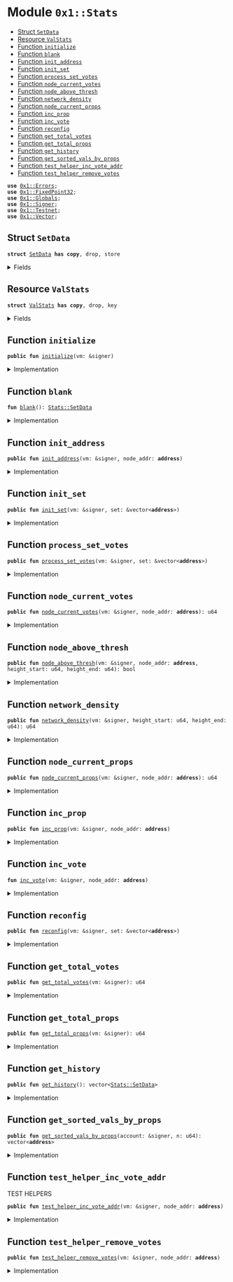
<a name="0x1_Stats"></a>

# Module `0x1::Stats`



-  [Struct `SetData`](#0x1_Stats_SetData)
-  [Resource `ValStats`](#0x1_Stats_ValStats)
-  [Function `initialize`](#0x1_Stats_initialize)
-  [Function `blank`](#0x1_Stats_blank)
-  [Function `init_address`](#0x1_Stats_init_address)
-  [Function `init_set`](#0x1_Stats_init_set)
-  [Function `process_set_votes`](#0x1_Stats_process_set_votes)
-  [Function `node_current_votes`](#0x1_Stats_node_current_votes)
-  [Function `node_above_thresh`](#0x1_Stats_node_above_thresh)
-  [Function `network_density`](#0x1_Stats_network_density)
-  [Function `node_current_props`](#0x1_Stats_node_current_props)
-  [Function `inc_prop`](#0x1_Stats_inc_prop)
-  [Function `inc_vote`](#0x1_Stats_inc_vote)
-  [Function `reconfig`](#0x1_Stats_reconfig)
-  [Function `get_total_votes`](#0x1_Stats_get_total_votes)
-  [Function `get_total_props`](#0x1_Stats_get_total_props)
-  [Function `get_history`](#0x1_Stats_get_history)
-  [Function `get_sorted_vals_by_props`](#0x1_Stats_get_sorted_vals_by_props)
-  [Function `test_helper_inc_vote_addr`](#0x1_Stats_test_helper_inc_vote_addr)
-  [Function `test_helper_remove_votes`](#0x1_Stats_test_helper_remove_votes)


<pre><code><b>use</b> <a href="../../../../../../../DPN/releases/artifacts/current/build/MoveStdlib/docs/Errors.md#0x1_Errors">0x1::Errors</a>;
<b>use</b> <a href="../../../../../../../DPN/releases/artifacts/current/build/MoveStdlib/docs/FixedPoint32.md#0x1_FixedPoint32">0x1::FixedPoint32</a>;
<b>use</b> <a href="Globals.md#0x1_Globals">0x1::Globals</a>;
<b>use</b> <a href="../../../../../../../DPN/releases/artifacts/current/build/MoveStdlib/docs/Signer.md#0x1_Signer">0x1::Signer</a>;
<b>use</b> <a href="Testnet.md#0x1_Testnet">0x1::Testnet</a>;
<b>use</b> <a href="../../../../../../../DPN/releases/artifacts/current/build/MoveStdlib/docs/Vector.md#0x1_Vector">0x1::Vector</a>;
</code></pre>



<a name="0x1_Stats_SetData"></a>

## Struct `SetData`



<pre><code><b>struct</b> <a href="Stats.md#0x1_Stats_SetData">SetData</a> <b>has</b> <b>copy</b>, drop, store
</code></pre>



<details>
<summary>Fields</summary>


<dl>
<dt>
<code>addr: vector&lt;<b>address</b>&gt;</code>
</dt>
<dd>

</dd>
<dt>
<code>prop_count: vector&lt;u64&gt;</code>
</dt>
<dd>

</dd>
<dt>
<code>vote_count: vector&lt;u64&gt;</code>
</dt>
<dd>

</dd>
<dt>
<code>total_votes: u64</code>
</dt>
<dd>

</dd>
<dt>
<code>total_props: u64</code>
</dt>
<dd>

</dd>
</dl>


</details>

<a name="0x1_Stats_ValStats"></a>

## Resource `ValStats`



<pre><code><b>struct</b> <a href="Stats.md#0x1_Stats_ValStats">ValStats</a> <b>has</b> <b>copy</b>, drop, key
</code></pre>



<details>
<summary>Fields</summary>


<dl>
<dt>
<code>history: vector&lt;<a href="Stats.md#0x1_Stats_SetData">Stats::SetData</a>&gt;</code>
</dt>
<dd>

</dd>
<dt>
<code>current: <a href="Stats.md#0x1_Stats_SetData">Stats::SetData</a></code>
</dt>
<dd>

</dd>
</dl>


</details>

<a name="0x1_Stats_initialize"></a>

## Function `initialize`



<pre><code><b>public</b> <b>fun</b> <a href="Stats.md#0x1_Stats_initialize">initialize</a>(vm: &signer)
</code></pre>



<details>
<summary>Implementation</summary>


<pre><code><b>public</b> <b>fun</b> <a href="Stats.md#0x1_Stats_initialize">initialize</a>(vm: &signer) {
  <b>let</b> sender = <a href="../../../../../../../DPN/releases/artifacts/current/build/MoveStdlib/docs/Signer.md#0x1_Signer_address_of">Signer::address_of</a>(vm);
  <b>assert</b>!(sender == @DiemRoot, <a href="../../../../../../../DPN/releases/artifacts/current/build/MoveStdlib/docs/Errors.md#0x1_Errors_requires_role">Errors::requires_role</a>(190001));
  <b>move_to</b>&lt;<a href="Stats.md#0x1_Stats_ValStats">ValStats</a>&gt;(
    vm,
    <a href="Stats.md#0x1_Stats_ValStats">ValStats</a> {
      history: <a href="../../../../../../../DPN/releases/artifacts/current/build/MoveStdlib/docs/Vector.md#0x1_Vector_empty">Vector::empty</a>(),
      current: <a href="Stats.md#0x1_Stats_blank">blank</a>()
    }
  );
}
</code></pre>



</details>

<a name="0x1_Stats_blank"></a>

## Function `blank`



<pre><code><b>fun</b> <a href="Stats.md#0x1_Stats_blank">blank</a>(): <a href="Stats.md#0x1_Stats_SetData">Stats::SetData</a>
</code></pre>



<details>
<summary>Implementation</summary>


<pre><code><b>fun</b> <a href="Stats.md#0x1_Stats_blank">blank</a>():<a href="Stats.md#0x1_Stats_SetData">SetData</a> {
  <a href="Stats.md#0x1_Stats_SetData">SetData</a> {
    addr: <a href="../../../../../../../DPN/releases/artifacts/current/build/MoveStdlib/docs/Vector.md#0x1_Vector_empty">Vector::empty</a>(),
    prop_count: <a href="../../../../../../../DPN/releases/artifacts/current/build/MoveStdlib/docs/Vector.md#0x1_Vector_empty">Vector::empty</a>(),
    vote_count: <a href="../../../../../../../DPN/releases/artifacts/current/build/MoveStdlib/docs/Vector.md#0x1_Vector_empty">Vector::empty</a>(),
    total_votes: 0,
    total_props: 0,
  }
}
</code></pre>



</details>

<a name="0x1_Stats_init_address"></a>

## Function `init_address`



<pre><code><b>public</b> <b>fun</b> <a href="Stats.md#0x1_Stats_init_address">init_address</a>(vm: &signer, node_addr: <b>address</b>)
</code></pre>



<details>
<summary>Implementation</summary>


<pre><code><b>public</b> <b>fun</b> <a href="Stats.md#0x1_Stats_init_address">init_address</a>(vm: &signer, node_addr: <b>address</b>) <b>acquires</b> <a href="Stats.md#0x1_Stats_ValStats">ValStats</a> {
  <b>let</b> sender = <a href="../../../../../../../DPN/releases/artifacts/current/build/MoveStdlib/docs/Signer.md#0x1_Signer_address_of">Signer::address_of</a>(vm);

  <b>assert</b>!(sender == @DiemRoot, <a href="../../../../../../../DPN/releases/artifacts/current/build/MoveStdlib/docs/Errors.md#0x1_Errors_requires_role">Errors::requires_role</a>(190002));

  <b>let</b> stats = <b>borrow_global</b>&lt;<a href="Stats.md#0x1_Stats_ValStats">ValStats</a>&gt;(sender);
  <b>let</b> (is_init, _) = <a href="../../../../../../../DPN/releases/artifacts/current/build/MoveStdlib/docs/Vector.md#0x1_Vector_index_of">Vector::index_of</a>&lt;<b>address</b>&gt;(&stats.current.addr, &node_addr);
  <b>if</b> (!is_init) {
    <b>let</b> stats = <b>borrow_global_mut</b>&lt;<a href="Stats.md#0x1_Stats_ValStats">ValStats</a>&gt;(sender);
    <a href="../../../../../../../DPN/releases/artifacts/current/build/MoveStdlib/docs/Vector.md#0x1_Vector_push_back">Vector::push_back</a>(&<b>mut</b> stats.current.addr, node_addr);
    <a href="../../../../../../../DPN/releases/artifacts/current/build/MoveStdlib/docs/Vector.md#0x1_Vector_push_back">Vector::push_back</a>(&<b>mut</b> stats.current.prop_count, 0);
    <a href="../../../../../../../DPN/releases/artifacts/current/build/MoveStdlib/docs/Vector.md#0x1_Vector_push_back">Vector::push_back</a>(&<b>mut</b> stats.current.vote_count, 0);
  }
}
</code></pre>



</details>

<a name="0x1_Stats_init_set"></a>

## Function `init_set`



<pre><code><b>public</b> <b>fun</b> <a href="Stats.md#0x1_Stats_init_set">init_set</a>(vm: &signer, set: &vector&lt;<b>address</b>&gt;)
</code></pre>



<details>
<summary>Implementation</summary>


<pre><code><b>public</b> <b>fun</b> <a href="Stats.md#0x1_Stats_init_set">init_set</a>(vm: &signer, set: &vector&lt;<b>address</b>&gt;) <b>acquires</b> <a href="Stats.md#0x1_Stats_ValStats">ValStats</a>{
  <b>let</b> sender = <a href="../../../../../../../DPN/releases/artifacts/current/build/MoveStdlib/docs/Signer.md#0x1_Signer_address_of">Signer::address_of</a>(vm);
  <b>assert</b>!(sender == @DiemRoot, <a href="../../../../../../../DPN/releases/artifacts/current/build/MoveStdlib/docs/Errors.md#0x1_Errors_requires_role">Errors::requires_role</a>(190003));
  <b>let</b> length = <a href="../../../../../../../DPN/releases/artifacts/current/build/MoveStdlib/docs/Vector.md#0x1_Vector_length">Vector::length</a>&lt;<b>address</b>&gt;(set);
  <b>let</b> k = 0;
  <b>while</b> (k &lt; length) {
    <b>let</b> node_address = *(<a href="../../../../../../../DPN/releases/artifacts/current/build/MoveStdlib/docs/Vector.md#0x1_Vector_borrow">Vector::borrow</a>&lt;<b>address</b>&gt;(set, k));
    <a href="Stats.md#0x1_Stats_init_address">init_address</a>(vm, node_address);
    k = k + 1;
  }
}
</code></pre>



</details>

<a name="0x1_Stats_process_set_votes"></a>

## Function `process_set_votes`



<pre><code><b>public</b> <b>fun</b> <a href="Stats.md#0x1_Stats_process_set_votes">process_set_votes</a>(vm: &signer, set: &vector&lt;<b>address</b>&gt;)
</code></pre>



<details>
<summary>Implementation</summary>


<pre><code><b>public</b> <b>fun</b> <a href="Stats.md#0x1_Stats_process_set_votes">process_set_votes</a>(vm: &signer, set: &vector&lt;<b>address</b>&gt;) <b>acquires</b> <a href="Stats.md#0x1_Stats_ValStats">ValStats</a>{
  <b>let</b> sender = <a href="../../../../../../../DPN/releases/artifacts/current/build/MoveStdlib/docs/Signer.md#0x1_Signer_address_of">Signer::address_of</a>(vm);
  <b>assert</b>!(sender == @DiemRoot, <a href="../../../../../../../DPN/releases/artifacts/current/build/MoveStdlib/docs/Errors.md#0x1_Errors_requires_role">Errors::requires_role</a>(190004));

  <b>let</b> length = <a href="../../../../../../../DPN/releases/artifacts/current/build/MoveStdlib/docs/Vector.md#0x1_Vector_length">Vector::length</a>&lt;<b>address</b>&gt;(set);
  <b>let</b> k = 0;
  <b>while</b> (k &lt; length) {
    <b>let</b> node_address = *(<a href="../../../../../../../DPN/releases/artifacts/current/build/MoveStdlib/docs/Vector.md#0x1_Vector_borrow">Vector::borrow</a>&lt;<b>address</b>&gt;(set, k));
    <a href="Stats.md#0x1_Stats_inc_vote">inc_vote</a>(vm, node_address);
    k = k + 1;
  }
}
</code></pre>



</details>

<a name="0x1_Stats_node_current_votes"></a>

## Function `node_current_votes`



<pre><code><b>public</b> <b>fun</b> <a href="Stats.md#0x1_Stats_node_current_votes">node_current_votes</a>(vm: &signer, node_addr: <b>address</b>): u64
</code></pre>



<details>
<summary>Implementation</summary>


<pre><code><b>public</b> <b>fun</b> <a href="Stats.md#0x1_Stats_node_current_votes">node_current_votes</a>(vm: &signer, node_addr: <b>address</b>): u64 <b>acquires</b> <a href="Stats.md#0x1_Stats_ValStats">ValStats</a> {
  <b>let</b> sender = <a href="../../../../../../../DPN/releases/artifacts/current/build/MoveStdlib/docs/Signer.md#0x1_Signer_address_of">Signer::address_of</a>(vm);
  <b>assert</b>!(sender == @DiemRoot, <a href="../../../../../../../DPN/releases/artifacts/current/build/MoveStdlib/docs/Errors.md#0x1_Errors_requires_role">Errors::requires_role</a>(190005));
  <b>let</b> stats = <b>borrow_global_mut</b>&lt;<a href="Stats.md#0x1_Stats_ValStats">ValStats</a>&gt;(sender);
  <b>let</b> (is_found, i) = <a href="../../../../../../../DPN/releases/artifacts/current/build/MoveStdlib/docs/Vector.md#0x1_Vector_index_of">Vector::index_of</a>&lt;<b>address</b>&gt;(&<b>mut</b> stats.current.addr, &node_addr);
  <b>if</b> (is_found) <b>return</b> *<a href="../../../../../../../DPN/releases/artifacts/current/build/MoveStdlib/docs/Vector.md#0x1_Vector_borrow">Vector::borrow</a>&lt;u64&gt;(&<b>mut</b> stats.current.vote_count, i)
  <b>else</b> 0
}
</code></pre>



</details>

<a name="0x1_Stats_node_above_thresh"></a>

## Function `node_above_thresh`



<pre><code><b>public</b> <b>fun</b> <a href="Stats.md#0x1_Stats_node_above_thresh">node_above_thresh</a>(vm: &signer, node_addr: <b>address</b>, height_start: u64, height_end: u64): bool
</code></pre>



<details>
<summary>Implementation</summary>


<pre><code><b>public</b> <b>fun</b> <a href="Stats.md#0x1_Stats_node_above_thresh">node_above_thresh</a>(
  vm: &signer, node_addr: <b>address</b>, height_start: u64, height_end: u64
): bool <b>acquires</b> <a href="Stats.md#0x1_Stats_ValStats">ValStats</a>{
  <b>let</b> sender = <a href="../../../../../../../DPN/releases/artifacts/current/build/MoveStdlib/docs/Signer.md#0x1_Signer_address_of">Signer::address_of</a>(vm);
  <b>assert</b>!(sender == @DiemRoot, <a href="../../../../../../../DPN/releases/artifacts/current/build/MoveStdlib/docs/Errors.md#0x1_Errors_requires_role">Errors::requires_role</a>(190006));
  <b>let</b> range = height_end-height_start;
  // TODO: Change <b>to</b> 5 percent
  <b>let</b> threshold_signing = <a href="../../../../../../../DPN/releases/artifacts/current/build/MoveStdlib/docs/FixedPoint32.md#0x1_FixedPoint32_multiply_u64">FixedPoint32::multiply_u64</a>(
    range,
    <a href="../../../../../../../DPN/releases/artifacts/current/build/MoveStdlib/docs/FixedPoint32.md#0x1_FixedPoint32_create_from_rational">FixedPoint32::create_from_rational</a>(<a href="Globals.md#0x1_Globals_get_signing_threshold">Globals::get_signing_threshold</a>(), 100)
  );
  <b>if</b> (<a href="Stats.md#0x1_Stats_node_current_votes">node_current_votes</a>(vm, node_addr) &gt;  threshold_signing) { <b>return</b> <b>true</b> };
  <b>return</b> <b>false</b>
}
</code></pre>



</details>

<a name="0x1_Stats_network_density"></a>

## Function `network_density`



<pre><code><b>public</b> <b>fun</b> <a href="Stats.md#0x1_Stats_network_density">network_density</a>(vm: &signer, height_start: u64, height_end: u64): u64
</code></pre>



<details>
<summary>Implementation</summary>


<pre><code><b>public</b> <b>fun</b> <a href="Stats.md#0x1_Stats_network_density">network_density</a>(
  vm: &signer, height_start: u64, height_end: u64
): u64 <b>acquires</b> <a href="Stats.md#0x1_Stats_ValStats">ValStats</a> {
  <b>let</b> sender = <a href="../../../../../../../DPN/releases/artifacts/current/build/MoveStdlib/docs/Signer.md#0x1_Signer_address_of">Signer::address_of</a>(vm);
  <b>assert</b>!(sender == @DiemRoot, <a href="../../../../../../../DPN/releases/artifacts/current/build/MoveStdlib/docs/Errors.md#0x1_Errors_requires_role">Errors::requires_role</a>(190007));
  <b>let</b> density = 0u64;
  <b>let</b> nodes = *&(<b>borrow_global_mut</b>&lt;<a href="Stats.md#0x1_Stats_ValStats">ValStats</a>&gt;(sender).current.addr);
  <b>let</b> len = <a href="../../../../../../../DPN/releases/artifacts/current/build/MoveStdlib/docs/Vector.md#0x1_Vector_length">Vector::length</a>(&nodes);
  <b>let</b> k = 0;
  <b>while</b> (k &lt; len) {
    <b>let</b> addr = *(<a href="../../../../../../../DPN/releases/artifacts/current/build/MoveStdlib/docs/Vector.md#0x1_Vector_borrow">Vector::borrow</a>&lt;<b>address</b>&gt;(&nodes, k));
    <b>if</b> (<a href="Stats.md#0x1_Stats_node_above_thresh">node_above_thresh</a>(vm, addr, height_start, height_end)) {
      density = density + 1;
    };
    k = k + 1;
  };
  <b>return</b> density
}
</code></pre>



</details>

<a name="0x1_Stats_node_current_props"></a>

## Function `node_current_props`



<pre><code><b>public</b> <b>fun</b> <a href="Stats.md#0x1_Stats_node_current_props">node_current_props</a>(vm: &signer, node_addr: <b>address</b>): u64
</code></pre>



<details>
<summary>Implementation</summary>


<pre><code><b>public</b> <b>fun</b> <a href="Stats.md#0x1_Stats_node_current_props">node_current_props</a>(vm: &signer, node_addr: <b>address</b>): u64 <b>acquires</b> <a href="Stats.md#0x1_Stats_ValStats">ValStats</a> {
  <b>let</b> sender = <a href="../../../../../../../DPN/releases/artifacts/current/build/MoveStdlib/docs/Signer.md#0x1_Signer_address_of">Signer::address_of</a>(vm);
  <b>assert</b>!(sender == @DiemRoot, <a href="../../../../../../../DPN/releases/artifacts/current/build/MoveStdlib/docs/Errors.md#0x1_Errors_requires_role">Errors::requires_role</a>(190008));
  <b>let</b> stats = <b>borrow_global_mut</b>&lt;<a href="Stats.md#0x1_Stats_ValStats">ValStats</a>&gt;(sender);
  <b>let</b> (is_found, i) = <a href="../../../../../../../DPN/releases/artifacts/current/build/MoveStdlib/docs/Vector.md#0x1_Vector_index_of">Vector::index_of</a>&lt;<b>address</b>&gt;(&<b>mut</b> stats.current.addr, &node_addr);
  <b>if</b> (is_found) <b>return</b> *<a href="../../../../../../../DPN/releases/artifacts/current/build/MoveStdlib/docs/Vector.md#0x1_Vector_borrow">Vector::borrow</a>&lt;u64&gt;(&<b>mut</b> stats.current.prop_count, i)
  <b>else</b> 0
}
</code></pre>



</details>

<a name="0x1_Stats_inc_prop"></a>

## Function `inc_prop`



<pre><code><b>public</b> <b>fun</b> <a href="Stats.md#0x1_Stats_inc_prop">inc_prop</a>(vm: &signer, node_addr: <b>address</b>)
</code></pre>



<details>
<summary>Implementation</summary>


<pre><code><b>public</b> <b>fun</b> <a href="Stats.md#0x1_Stats_inc_prop">inc_prop</a>(vm: &signer, node_addr: <b>address</b>) <b>acquires</b> <a href="Stats.md#0x1_Stats_ValStats">ValStats</a> {
  <b>let</b> sender = <a href="../../../../../../../DPN/releases/artifacts/current/build/MoveStdlib/docs/Signer.md#0x1_Signer_address_of">Signer::address_of</a>(vm);
  <b>assert</b>!(sender == @DiemRoot, <a href="../../../../../../../DPN/releases/artifacts/current/build/MoveStdlib/docs/Errors.md#0x1_Errors_requires_role">Errors::requires_role</a>(190009));
  <b>let</b> stats = <b>borrow_global_mut</b>&lt;<a href="Stats.md#0x1_Stats_ValStats">ValStats</a>&gt;(@DiemRoot);
  <b>let</b> (is_true, i) = <a href="../../../../../../../DPN/releases/artifacts/current/build/MoveStdlib/docs/Vector.md#0x1_Vector_index_of">Vector::index_of</a>&lt;<b>address</b>&gt;(&<b>mut</b> stats.current.addr, &node_addr);
  // don't try <b>to</b> increment <b>if</b> no state. This <b>has</b> caused issues in the past
  // in emergency recovery.

  <b>if</b> (is_true) {
    <b>let</b> current_count = *<a href="../../../../../../../DPN/releases/artifacts/current/build/MoveStdlib/docs/Vector.md#0x1_Vector_borrow">Vector::borrow</a>&lt;u64&gt;(&<b>mut</b> stats.current.prop_count, i);
    <a href="../../../../../../../DPN/releases/artifacts/current/build/MoveStdlib/docs/Vector.md#0x1_Vector_push_back">Vector::push_back</a>(&<b>mut</b> stats.current.prop_count, current_count + 1);
    <a href="../../../../../../../DPN/releases/artifacts/current/build/MoveStdlib/docs/Vector.md#0x1_Vector_swap_remove">Vector::swap_remove</a>(&<b>mut</b> stats.current.prop_count, i);
  };

  stats.current.total_props = stats.current.total_props + 1;
}
</code></pre>



</details>

<a name="0x1_Stats_inc_vote"></a>

## Function `inc_vote`



<pre><code><b>fun</b> <a href="Stats.md#0x1_Stats_inc_vote">inc_vote</a>(vm: &signer, node_addr: <b>address</b>)
</code></pre>



<details>
<summary>Implementation</summary>


<pre><code><b>fun</b> <a href="Stats.md#0x1_Stats_inc_vote">inc_vote</a>(vm: &signer, node_addr: <b>address</b>) <b>acquires</b> <a href="Stats.md#0x1_Stats_ValStats">ValStats</a> {
  <b>let</b> sender = <a href="../../../../../../../DPN/releases/artifacts/current/build/MoveStdlib/docs/Signer.md#0x1_Signer_address_of">Signer::address_of</a>(vm);
  <b>assert</b>!(sender == @DiemRoot, <a href="../../../../../../../DPN/releases/artifacts/current/build/MoveStdlib/docs/Errors.md#0x1_Errors_requires_role">Errors::requires_role</a>(190010));
  <b>let</b> stats = <b>borrow_global_mut</b>&lt;<a href="Stats.md#0x1_Stats_ValStats">ValStats</a>&gt;(sender);
  <b>let</b> (is_true, i) = <a href="../../../../../../../DPN/releases/artifacts/current/build/MoveStdlib/docs/Vector.md#0x1_Vector_index_of">Vector::index_of</a>&lt;<b>address</b>&gt;(&<b>mut</b> stats.current.addr, &node_addr);
  <b>if</b> (is_true) {
    <b>let</b> test = *<a href="../../../../../../../DPN/releases/artifacts/current/build/MoveStdlib/docs/Vector.md#0x1_Vector_borrow">Vector::borrow</a>&lt;u64&gt;(&<b>mut</b> stats.current.vote_count, i);
    <a href="../../../../../../../DPN/releases/artifacts/current/build/MoveStdlib/docs/Vector.md#0x1_Vector_push_back">Vector::push_back</a>(&<b>mut</b> stats.current.vote_count, test + 1);
    <a href="../../../../../../../DPN/releases/artifacts/current/build/MoveStdlib/docs/Vector.md#0x1_Vector_swap_remove">Vector::swap_remove</a>(&<b>mut</b> stats.current.vote_count, i);
  } <b>else</b> {
    // debugging rescue mission. Remove after network stabilizes Apr 2022.
    // something bad happened and we can't find this node in our list.
    // print(&666);
    // print(&node_addr);
  };
  // <b>update</b> total vote count anyways even <b>if</b> we can't find this person.
  stats.current.total_votes = stats.current.total_votes + 1;
  // print(&stats.current);
}
</code></pre>



</details>

<a name="0x1_Stats_reconfig"></a>

## Function `reconfig`



<pre><code><b>public</b> <b>fun</b> <a href="Stats.md#0x1_Stats_reconfig">reconfig</a>(vm: &signer, set: &vector&lt;<b>address</b>&gt;)
</code></pre>



<details>
<summary>Implementation</summary>


<pre><code><b>public</b> <b>fun</b> <a href="Stats.md#0x1_Stats_reconfig">reconfig</a>(vm: &signer, set: &vector&lt;<b>address</b>&gt;) <b>acquires</b> <a href="Stats.md#0x1_Stats_ValStats">ValStats</a> {
  <b>let</b> sender = <a href="../../../../../../../DPN/releases/artifacts/current/build/MoveStdlib/docs/Signer.md#0x1_Signer_address_of">Signer::address_of</a>(vm);
  <b>assert</b>!(sender == @DiemRoot, <a href="../../../../../../../DPN/releases/artifacts/current/build/MoveStdlib/docs/Errors.md#0x1_Errors_requires_role">Errors::requires_role</a>(190011));
  <b>let</b> stats = <b>borrow_global_mut</b>&lt;<a href="Stats.md#0x1_Stats_ValStats">ValStats</a>&gt;(sender);

  // Keep only the most recent epoch stats
  <b>if</b> (<a href="../../../../../../../DPN/releases/artifacts/current/build/MoveStdlib/docs/Vector.md#0x1_Vector_length">Vector::length</a>(&stats.history) &gt; 7) {
    <a href="../../../../../../../DPN/releases/artifacts/current/build/MoveStdlib/docs/Vector.md#0x1_Vector_pop_back">Vector::pop_back</a>&lt;<a href="Stats.md#0x1_Stats_SetData">SetData</a>&gt;(&<b>mut</b> stats.history); // just drop last record
  };
  <a href="../../../../../../../DPN/releases/artifacts/current/build/MoveStdlib/docs/Vector.md#0x1_Vector_push_back">Vector::push_back</a>(&<b>mut</b> stats.history, *&stats.current);
  stats.current = <a href="Stats.md#0x1_Stats_blank">blank</a>();
  <a href="Stats.md#0x1_Stats_init_set">init_set</a>(vm, set);
}
</code></pre>



</details>

<a name="0x1_Stats_get_total_votes"></a>

## Function `get_total_votes`



<pre><code><b>public</b> <b>fun</b> <a href="Stats.md#0x1_Stats_get_total_votes">get_total_votes</a>(vm: &signer): u64
</code></pre>



<details>
<summary>Implementation</summary>


<pre><code><b>public</b> <b>fun</b> <a href="Stats.md#0x1_Stats_get_total_votes">get_total_votes</a>(vm: &signer): u64 <b>acquires</b> <a href="Stats.md#0x1_Stats_ValStats">ValStats</a> {
  <b>let</b> sender = <a href="../../../../../../../DPN/releases/artifacts/current/build/MoveStdlib/docs/Signer.md#0x1_Signer_address_of">Signer::address_of</a>(vm);
  <b>assert</b>!(sender == @DiemRoot, <a href="../../../../../../../DPN/releases/artifacts/current/build/MoveStdlib/docs/Errors.md#0x1_Errors_requires_role">Errors::requires_role</a>(190012));
  *&<b>borrow_global</b>&lt;<a href="Stats.md#0x1_Stats_ValStats">ValStats</a>&gt;(@DiemRoot).current.total_votes
}
</code></pre>



</details>

<a name="0x1_Stats_get_total_props"></a>

## Function `get_total_props`



<pre><code><b>public</b> <b>fun</b> <a href="Stats.md#0x1_Stats_get_total_props">get_total_props</a>(vm: &signer): u64
</code></pre>



<details>
<summary>Implementation</summary>


<pre><code><b>public</b> <b>fun</b> <a href="Stats.md#0x1_Stats_get_total_props">get_total_props</a>(vm: &signer): u64 <b>acquires</b> <a href="Stats.md#0x1_Stats_ValStats">ValStats</a> {
  <b>let</b> sender = <a href="../../../../../../../DPN/releases/artifacts/current/build/MoveStdlib/docs/Signer.md#0x1_Signer_address_of">Signer::address_of</a>(vm);
  <b>assert</b>!(sender == @DiemRoot, <a href="../../../../../../../DPN/releases/artifacts/current/build/MoveStdlib/docs/Errors.md#0x1_Errors_requires_role">Errors::requires_role</a>(190013));
  *&<b>borrow_global</b>&lt;<a href="Stats.md#0x1_Stats_ValStats">ValStats</a>&gt;(@DiemRoot).current.total_props
}
</code></pre>



</details>

<a name="0x1_Stats_get_history"></a>

## Function `get_history`



<pre><code><b>public</b> <b>fun</b> <a href="Stats.md#0x1_Stats_get_history">get_history</a>(): vector&lt;<a href="Stats.md#0x1_Stats_SetData">Stats::SetData</a>&gt;
</code></pre>



<details>
<summary>Implementation</summary>


<pre><code><b>public</b> <b>fun</b> <a href="Stats.md#0x1_Stats_get_history">get_history</a>(): vector&lt;<a href="Stats.md#0x1_Stats_SetData">SetData</a>&gt; <b>acquires</b> <a href="Stats.md#0x1_Stats_ValStats">ValStats</a> {
  *&<b>borrow_global</b>&lt;<a href="Stats.md#0x1_Stats_ValStats">ValStats</a>&gt;(@DiemRoot).history
}
</code></pre>



</details>

<a name="0x1_Stats_get_sorted_vals_by_props"></a>

## Function `get_sorted_vals_by_props`



<pre><code><b>public</b> <b>fun</b> <a href="Stats.md#0x1_Stats_get_sorted_vals_by_props">get_sorted_vals_by_props</a>(account: &signer, n: u64): vector&lt;<b>address</b>&gt;
</code></pre>



<details>
<summary>Implementation</summary>


<pre><code><b>public</b> <b>fun</b> <a href="Stats.md#0x1_Stats_get_sorted_vals_by_props">get_sorted_vals_by_props</a>(account: &signer, n: u64): vector&lt;<b>address</b>&gt; <b>acquires</b> <a href="Stats.md#0x1_Stats_ValStats">ValStats</a> {
    <b>assert</b>!(<a href="../../../../../../../DPN/releases/artifacts/current/build/MoveStdlib/docs/Signer.md#0x1_Signer_address_of">Signer::address_of</a>(account) == @DiemRoot, <a href="../../../../../../../DPN/releases/artifacts/current/build/MoveStdlib/docs/Errors.md#0x1_Errors_requires_role">Errors::requires_role</a>(140101));

    //Get all validators from Validator Universe and then find the eligible validators
    <b>let</b> eligible_validators =
    *&<b>borrow_global</b>&lt;<a href="Stats.md#0x1_Stats_ValStats">ValStats</a>&gt;(@DiemRoot).current.addr;

    <b>let</b> length = <a href="../../../../../../../DPN/releases/artifacts/current/build/MoveStdlib/docs/Vector.md#0x1_Vector_length">Vector::length</a>&lt;<b>address</b>&gt;(&eligible_validators);

    // Scenario: The universe of validators is under the limit of the BFT consensus.
    // If n is greater than or equal <b>to</b> accounts vector length - <b>return</b> the vector.
    <b>if</b>(length &lt;= n) <b>return</b> eligible_validators;

    // <a href="../../../../../../../DPN/releases/artifacts/current/build/MoveStdlib/docs/Vector.md#0x1_Vector">Vector</a> <b>to</b> store each <b>address</b>'s node_weight
    <b>let</b> weights = <a href="../../../../../../../DPN/releases/artifacts/current/build/MoveStdlib/docs/Vector.md#0x1_Vector_empty">Vector::empty</a>&lt;u64&gt;();
    <b>let</b> k = 0;
    <b>while</b> (k &lt; length) {

      <b>let</b> cur_address = *<a href="../../../../../../../DPN/releases/artifacts/current/build/MoveStdlib/docs/Vector.md#0x1_Vector_borrow">Vector::borrow</a>&lt;<b>address</b>&gt;(&eligible_validators, k);
      // Ensure that this <b>address</b> is an active validator
      <a href="../../../../../../../DPN/releases/artifacts/current/build/MoveStdlib/docs/Vector.md#0x1_Vector_push_back">Vector::push_back</a>&lt;u64&gt;(&<b>mut</b> weights, <a href="Stats.md#0x1_Stats_node_current_props">node_current_props</a>(account, cur_address));
      k = k + 1;
    };

    // Sorting the accounts vector based on value (weights).
    // Bubble sort algorithm
    <b>let</b> i = 0;
    <b>while</b> (i &lt; length){
      <b>let</b> j = 0;
      <b>while</b>(j &lt; length-i-1){
        <b>let</b> value_j = *(<a href="../../../../../../../DPN/releases/artifacts/current/build/MoveStdlib/docs/Vector.md#0x1_Vector_borrow">Vector::borrow</a>&lt;u64&gt;(&weights, j));
        <b>let</b> value_jp1 = *(<a href="../../../../../../../DPN/releases/artifacts/current/build/MoveStdlib/docs/Vector.md#0x1_Vector_borrow">Vector::borrow</a>&lt;u64&gt;(&weights, j+1));
        <b>if</b>(value_j &gt; value_jp1){
          <a href="../../../../../../../DPN/releases/artifacts/current/build/MoveStdlib/docs/Vector.md#0x1_Vector_swap">Vector::swap</a>&lt;u64&gt;(&<b>mut</b> weights, j, j+1);
          <a href="../../../../../../../DPN/releases/artifacts/current/build/MoveStdlib/docs/Vector.md#0x1_Vector_swap">Vector::swap</a>&lt;<b>address</b>&gt;(&<b>mut</b> eligible_validators, j, j+1);
        };
        j = j + 1;
      };
      i = i + 1;
    };

    // Reverse <b>to</b> have sorted order - high <b>to</b> low.
    <a href="../../../../../../../DPN/releases/artifacts/current/build/MoveStdlib/docs/Vector.md#0x1_Vector_reverse">Vector::reverse</a>&lt;<b>address</b>&gt;(&<b>mut</b> eligible_validators);

    <b>let</b> diff = length - n;
    <b>while</b>(diff&gt;0){
      <a href="../../../../../../../DPN/releases/artifacts/current/build/MoveStdlib/docs/Vector.md#0x1_Vector_pop_back">Vector::pop_back</a>(&<b>mut</b> eligible_validators);
      diff =  diff - 1;
    };

    <b>return</b> eligible_validators
  }
</code></pre>



</details>

<a name="0x1_Stats_test_helper_inc_vote_addr"></a>

## Function `test_helper_inc_vote_addr`

TEST HELPERS


<pre><code><b>public</b> <b>fun</b> <a href="Stats.md#0x1_Stats_test_helper_inc_vote_addr">test_helper_inc_vote_addr</a>(vm: &signer, node_addr: <b>address</b>)
</code></pre>



<details>
<summary>Implementation</summary>


<pre><code><b>public</b> <b>fun</b> <a href="Stats.md#0x1_Stats_test_helper_inc_vote_addr">test_helper_inc_vote_addr</a>(vm: &signer, node_addr: <b>address</b>) <b>acquires</b> <a href="Stats.md#0x1_Stats_ValStats">ValStats</a> {
  <b>let</b> sender = <a href="../../../../../../../DPN/releases/artifacts/current/build/MoveStdlib/docs/Signer.md#0x1_Signer_address_of">Signer::address_of</a>(vm);
  <b>assert</b>!(sender == @DiemRoot, <a href="../../../../../../../DPN/releases/artifacts/current/build/MoveStdlib/docs/Errors.md#0x1_Errors_requires_role">Errors::requires_role</a>(190015));
  <b>assert</b>!(<a href="Testnet.md#0x1_Testnet_is_testnet">Testnet::is_testnet</a>(), <a href="../../../../../../../DPN/releases/artifacts/current/build/MoveStdlib/docs/Errors.md#0x1_Errors_invalid_state">Errors::invalid_state</a>(190015));

  <a href="Stats.md#0x1_Stats_inc_vote">inc_vote</a>(vm, node_addr);
}
</code></pre>



</details>

<a name="0x1_Stats_test_helper_remove_votes"></a>

## Function `test_helper_remove_votes`



<pre><code><b>public</b> <b>fun</b> <a href="Stats.md#0x1_Stats_test_helper_remove_votes">test_helper_remove_votes</a>(vm: &signer, node_addr: <b>address</b>)
</code></pre>



<details>
<summary>Implementation</summary>


<pre><code><b>public</b> <b>fun</b> <a href="Stats.md#0x1_Stats_test_helper_remove_votes">test_helper_remove_votes</a>(vm: &signer, node_addr: <b>address</b>) <b>acquires</b> <a href="Stats.md#0x1_Stats_ValStats">ValStats</a> {
  <a href="Testnet.md#0x1_Testnet_assert_testnet">Testnet::assert_testnet</a>(vm);

  <b>let</b> stats = <b>borrow_global_mut</b>&lt;<a href="Stats.md#0x1_Stats_ValStats">ValStats</a>&gt;(@VMReserved);
  <b>let</b> (is_true, i) = <a href="../../../../../../../DPN/releases/artifacts/current/build/MoveStdlib/docs/Vector.md#0x1_Vector_index_of">Vector::index_of</a>&lt;<b>address</b>&gt;(&<b>mut</b> stats.current.addr, &node_addr);
  <b>if</b> (is_true) {
    <b>let</b> votes = *<a href="../../../../../../../DPN/releases/artifacts/current/build/MoveStdlib/docs/Vector.md#0x1_Vector_borrow">Vector::borrow</a>&lt;u64&gt;(&<b>mut</b> stats.current.vote_count, i);
    <a href="../../../../../../../DPN/releases/artifacts/current/build/MoveStdlib/docs/Vector.md#0x1_Vector_push_back">Vector::push_back</a>(&<b>mut</b> stats.current.vote_count, 0);
    <a href="../../../../../../../DPN/releases/artifacts/current/build/MoveStdlib/docs/Vector.md#0x1_Vector_swap_remove">Vector::swap_remove</a>(&<b>mut</b> stats.current.vote_count, i);
    stats.current.total_votes = stats.current.total_votes - votes;
  }
}
</code></pre>



</details>
